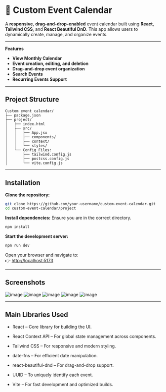 # 📅 Custom Event Calendar  
A **responsive**, **drag-and-drop-enabled** event calendar built using **React**, **Tailwind CSS**, and **React Beautiful DnD**. This app allows users to dynamically create, manage, and organize events.

---

**Features**  
-  **View Monthly Calendar**  
-  **Event creation, editing, and deletion**  
-  **Drag-and-drop event organization** 
-  **Search Events**
-  **Recurring Events Support**

---

## Project Structure  
```
Custom event calendar/
├── package.json
├── project/
│   ├── index.html
│   ├── src/
│   │   ├── App.jsx
│   │   ├── components/        
│   │   ├── context/            
│   │   └── styles/             
│   └── Config Files:
│       ├── tailwind.config.js
│       ├── postcss.config.js
│       └── vite.config.js
```

---

## Installation

**Clone the repository:**
```bash
git clone https://github.com/your-username/custom-event-calendar.git
cd custom-event-calendar/project
```

**Install dependencies:**
Ensure you are in the correct directory. 
```bash
npm install
```

**Start the development server:**
```bash
npm run dev
```

Open your browser and navigate to:  
👉 [http://localhost:5173](http://localhost:5173)



---

## Screenshots
![image](https://github.com/user-attachments/assets/81af5b37-12c6-4355-bb3c-803e207e9538)
![image](https://github.com/user-attachments/assets/5e84e87f-b939-42cd-bf31-3b776c5ca477)
![image](https://github.com/user-attachments/assets/45482bd9-093c-4cdd-97ef-8c25909f5e5e)
![image](https://github.com/user-attachments/assets/7296571a-e074-4064-bf81-0b5a38a867f9)
![image](https://github.com/user-attachments/assets/525b1209-76a2-46e9-844c-61aa48dcb912)

---
## Main Libraries Used

- React – Core library for building the UI.

- React Context API – For global state management across components.

- Tailwind CSS – For responsive and modern styling.

- date-fns – For efficient date manipulation.

- react-beautiful-dnd – For drag-and-drop support.

- UUID – To uniquely identify each event.

- Vite – For fast development and optimized builds.


